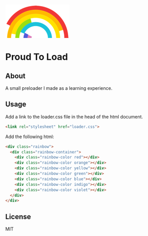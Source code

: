 ![Screenshot of rainbow](proud-to-load.png)

# Proud To Load

## About

A small preloader I made as a learning experience.

## Usage

Add a link to the loader.css file in the head of the html document.

```html   
<link rel="stylesheet" href="loader.css">  
```
Add the following html:

```html
<div class="rainbow">
  <div class="rainbow-container">
    <div class="rainbow-color red"></div>
    <div class="rainbow-color orange"></div>
    <div class="rainbow-color yellow"></div>
    <div class="rainbow-color green"></div>
    <div class="rainbow-color blue"></div>
    <div class="rainbow-color indigo"></div>
    <div class="rainbow-color violet"></div>
  </div>
</div>
```

## License

MIT
